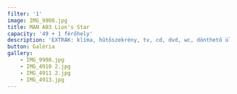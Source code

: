 ```yaml
---
filter: '1'
image: IMG_9908.jpg
title: MAN A03 Lion's Star
capacity: '49 + 1 férőhely'
description: 'EXTRÁK: klíma, hűtőszekrény, tv, cd, dvd, wc, dönthető ülések, biztonsági öv'
button: Galéria
gallery:
    - IMG_9908.jpg
    - IMG_4910 2.jpg
    - IMG_4911 2.jpg
    - IMG_4913.jpg
---
```

